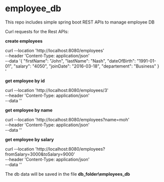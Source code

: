 # employee_db
This repo includes simple spring boot REST APIs to manage employee DB

Curl requests for the Rest APIs:

**create employees**

curl --location 'http://localhost:8080/employees' \
--header 'Content-Type: application/json' \
--data '{
    "firstName": "John",
    "lastName": "Nash",
    "dateOfBirth": "1991-01-01",
    "salary": "4050",
    "joinDate": "2016-03-18",
    "departement": "Business"
}
'

**get employee by id**

curl --location 'http://localhost:8080/employees/3' \
--header 'Content-Type: application/json' \
--data ''

**get employee by name**

curl --location 'http://localhost:8080/employees?name=moh' \
--header 'Content-Type: application/json' \
--data ''

**get employee by salary** 

curl --location 'http://localhost:8080/employees?fromSalary=3000&toSalary=9000' \
--header 'Content-Type: application/json' \
--data ''


The db data will be saved in the file **db_folder\employees_db**
